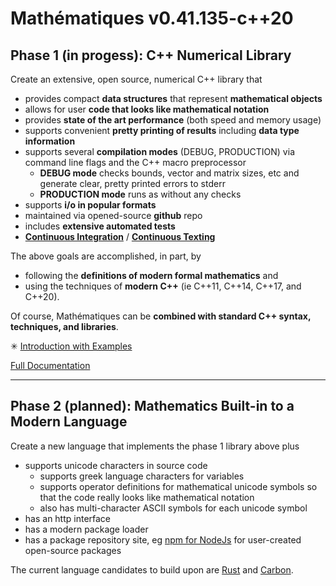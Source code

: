 

# Mathématiques v0.41.135-c++20


## Phase 1 (in progess): C++ Numerical Library
 
 
Create an extensive, open source, numerical C++ library that 

* provides compact **data structures** that represent **mathematical objects** 
* allows for user **code that looks like mathematical notation**
* provides **state of the art performance** (both speed and memory usage)
* supports convenient **pretty printing of results** including **data type information**
* supports several **compilation modes** (DEBUG, PRODUCTION) via command line flags and the C++ macro preprocessor
  + **DEBUG mode** checks bounds, vector and matrix sizes, etc and generate clear, pretty printed errors to stderr
  + **PRODUCTION mode** runs as without any checks
* supports  **i/o in popular formats**
* maintained via opened-source **github** repo 
* includes **extensive automated tests** 
* [**Continuous Integration**](https://en.wikipedia.org/wiki/Continuous_integration) / [**Continuous Texting**](https://en.wikipedia.org/wiki/Continuous_testing)

The above goals are accomplished, in part, by 
* following the **definitions of modern formal mathematics** and 
* using the techniques of **modern C++** (ie C++11, C++14, C++17, and C++20).

Of course, Mathématiques can be **combined with standard C++ syntax, techniques, and libraries**.

✳ [Introduction with Examples](doc/intro/README.md)

[Full Documentation](doc/README.md)

---------------------------------
## Phase 2 (planned): Mathematics Built-in to a Modern Language

Create a new language that implements the phase 1 library above plus
* supports unicode characters in source code 
  + supports greek language characters for variables
  + supports operator definitions for mathematical unicode symbols so that the code really looks like mathematical notation
  + also has multi-character ASCII symbols for each unicode symbol
* has an http interface
* has a modern package loader
* has a package repository site, eg [npm for NodeJs](https://www.npmjs.com/) for user-created open-source packages

The current language candidates to build upon are [Rust](https://en.wikipedia.org/wiki/Rust_(programming_language)) and [Carbon](https://en.wikipedia.org/wiki/Carbon_(programming_language)).

